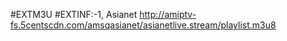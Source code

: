 #EXTM3U
#EXTINF:-1, Asianet
http://amiptv-fs.5centscdn.com/amsqasianet/asianetlive.stream/playlist.m3u8

